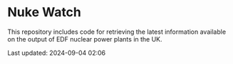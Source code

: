 # Nuke Watch

This repository includes code for retrieving the latest information available on the output of EDF nuclear power plants in the UK.

Last updated: 2024-09-04 02:06